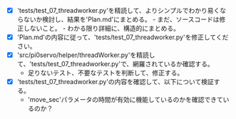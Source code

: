 - [x] 'tests/test_07_threadworker.py'を精読して、よりシンプルでわかり易くならないか検討し、結果を'Plan.md'にまとめる。
      - まだ、ソースコードは修正しないこと。
      - わかる限り詳細に、構造的にまとめる。
- [x] 'Plan.md'の内容に従って、'tests/test_07_threadworker.py'を修正してください。
- [x] 'src/pi0servo/helper/threadWorker.py'を精読して、'tests/test_07_threadworker.py'で、網羅されているか確認する。
  - 足りないテスト、不要なテストを判断して、修正する。
- [x] 'tests/test_07_threadworker.py'の内容を確認して、以下について検証する。
  - 'move_sec'パラメータの時間が有効に機能しているのかを確認できているのか？
